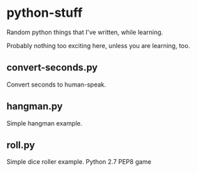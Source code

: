 # python-stuff
Random python things that I've written, while learning.

Probably nothing too exciting here, unless you are learning, too.

## convert-seconds.py
Convert seconds to human-speak.

## hangman.py
Simple hangman example.

## roll.py 
Simple dice roller example. Python 2.7 PEP8 game
